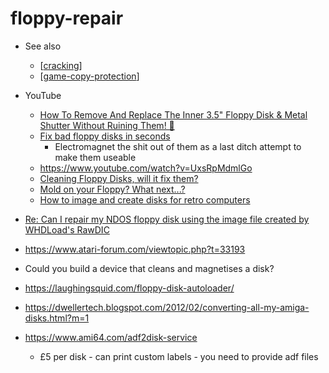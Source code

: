 floppy-repair
=============

* See also
    * [[cracking]]
    * [[game-copy-protection]]

* YouTube
    * [How To Remove And Replace The Inner 3.5" Floppy Disk & Metal Shutter Without Ruining Them! 💾 ](https://www.youtube.com/watch?v=TkAYFrYhOvM)
    * [Fix bad floppy disks in seconds](https://www.youtube.com/watch?v=49Pcmgh7tPc)
        * Electromagnet the shit out of them as a last ditch attempt to make them useable
    * https://www.youtube.com/watch?v=UxsRpMdmlGo
    * [Cleaning Floppy Disks, will it fix them?](https://www.youtube.com/watch?v=MPSqwaeMxTE)
    * [Mold on your Floppy? What next...?](https://www.youtube.com/watch?v=28yeDgwT2hY)
    * [How to image and create disks for retro computers](https://www.youtube.com/watch?v=fRZVlsxSDw0)
* [Re: Can I repair my NDOS floppy disk using the image file created by WHDLoad's RawDIC](https://forum.amiga.org/index.php?PHPSESSID=uq3blatt04dmd5rv66q5oq8hn5&topic=56032.msg605579#msg605579)
* https://www.atari-forum.com/viewtopic.php?t=33193

* Could you build a device that cleans and magnetises a disk?

* https://laughingsquid.com/floppy-disk-autoloader/
* https://dwellertech.blogspot.com/2012/02/converting-all-my-amiga-disks.html?m=1

* https://www.ami64.com/adf2disk-service
    * £5 per disk - can print custom labels - you need to provide adf files

[//begin]: # "Autogenerated link references for markdown compatibility"
[cracking]: cracking.md "Cracking"
[game-copy-protection]: game-copy-protection.md "Game Copy Protection"
[//end]: # "Autogenerated link references"